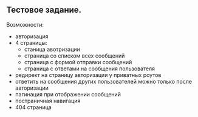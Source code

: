 ## Тестовое задание.

Возможности:

- авторизация
- 4 страницы:
  - станица авотризации
  - страница со списком всех сообщений
  - страница с формой отправки сообщений
  - страница с ответами на сообщения пользователя
- редирект на страницу авторизации у приватных роутов
- ответить на сообщения других пользователей можно только после авторизации
- пагинация при отображении сообщений
- постраничная навигация
- 404 страница
